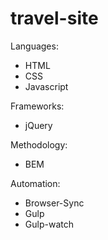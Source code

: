 # travel-site

Languages:
- HTML
- CSS
- Javascript

Frameworks:
- jQuery

Methodology:
- BEM

Automation:
- Browser-Sync
- Gulp
 - Gulp-watch
